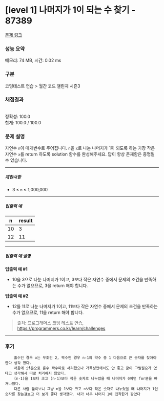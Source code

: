 # [level 1] 나머지가 1이 되는 수 찾기 - 87389 

[문제 링크](https://school.programmers.co.kr/learn/courses/30/lessons/87389) 

### 성능 요약

메모리: 74 MB, 시간: 0.02 ms

### 구분

코딩테스트 연습 > 월간 코드 챌린지 시즌3

### 채점결과

<br/>정확성: 100.0<br/>합계: 100.0 / 100.0

### 문제 설명

<p>자연수 <code>n</code>이 매개변수로 주어집니다. <code>n</code>을 <code>x</code>로 나눈 나머지가 1이 되도록 하는 가장 작은 자연수 <code>x</code>를 return 하도록 solution 함수를 완성해주세요. 답이 항상 존재함은 증명될 수 있습니다.</p>

<hr>

<h5>제한사항</h5>

<ul>
<li>3 ≤ <code>n</code> ≤ 1,000,000</li>
</ul>

<hr>

<h5>입출력 예</h5>
<table class="table">
        <thead><tr>
<th>n</th>
<th>result</th>
</tr>
</thead>
        <tbody><tr>
<td>10</td>
<td>3</td>
</tr>
<tr>
<td>12</td>
<td>11</td>
</tr>
</tbody>
      </table>
<hr>

<h5>입출력 예 설명</h5>

<p><strong>입출력 예 #1</strong></p>

<ul>
<li>10을 3으로 나눈 나머지가 1이고, 3보다 작은 자연수 중에서 문제의 조건을 만족하는 수가 없으므로, 3을 return 해야 합니다.</li>
</ul>

<p><strong>입출력 예 #2</strong></p>

<ul>
<li>12를 11로 나눈 나머지가 1이고, 11보다 작은 자연수 중에서 문제의 조건을 만족하는 수가 없으므로, 11을 return 해야 합니다.</li>
</ul>


> 출처: 프로그래머스 코딩 테스트 연습, https://programmers.co.kr/learn/challenges

---
### 후기
        홀수인 경우 x는 무조건 2, 짝수인 경우 n-1의 약수 중 1 다음으로 큰 숫자를 찾아야한다 생각 했다.  
        처음에 if문으로 홀수 짝수따로 처리했으나 가독성면에서도 안 좋고 굳이 그럴필요가 없다고 생각해서 따로 처리하지 않았다.  
        (n-1)을 1보다 크고 (n-1)보다 작은 숫자로 나누었을 때 나머지가 0이면 for문을 빠져나왔다.  
        다른 사람 풀이보니 그냥 n을 1보다 크고 n보다 작은 숫자로 나누었을 때 나머지가 1인 숫자를 찾는걸보고 더 보기 좋다 생각했다. 내가 너무 나머지 1에 집착한거 같았다  
